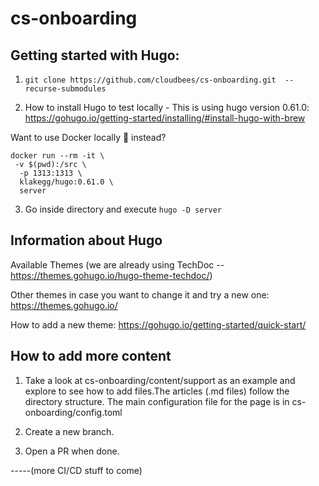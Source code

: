 # cs-onboarding

## Getting started with Hugo:

1. ```git clone https://github.com/cloudbees/cs-onboarding.git  --recurse-submodules```


2. How to install Hugo to test locally - This is using hugo version 0.61.0:
https://gohugo.io/getting-started/installing/#install-hugo-with-brew

Want to use Docker locally 🐳 instead?

``` 
docker run --rm -it \
 -v $(pwd):/src \
  -p 1313:1313 \
  klakegg/hugo:0.61.0 \
  server 
```


3. Go inside directory and execute ```hugo -D server```


## Information about Hugo

Available Themes (we are already using TechDoc -- https://themes.gohugo.io/hugo-theme-techdoc/)

Other themes in case you want to change it and try a new one:
https://themes.gohugo.io/

How to add a new theme:
https://gohugo.io/getting-started/quick-start/

## How to add more content

1.  Take a look at cs-onboarding/content/support as an example and explore to see how to add files.The articles (.md files) follow the directory structure. The main configuration file for the page is in cs-onboarding/config.toml

2. Create a new branch.

3. Open a PR when done.

-----(more CI/CD stuff to come)







